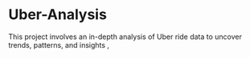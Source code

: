 # Uber-Analysis
This project involves an in-depth analysis of Uber ride data to uncover trends, patterns, and insights ,
